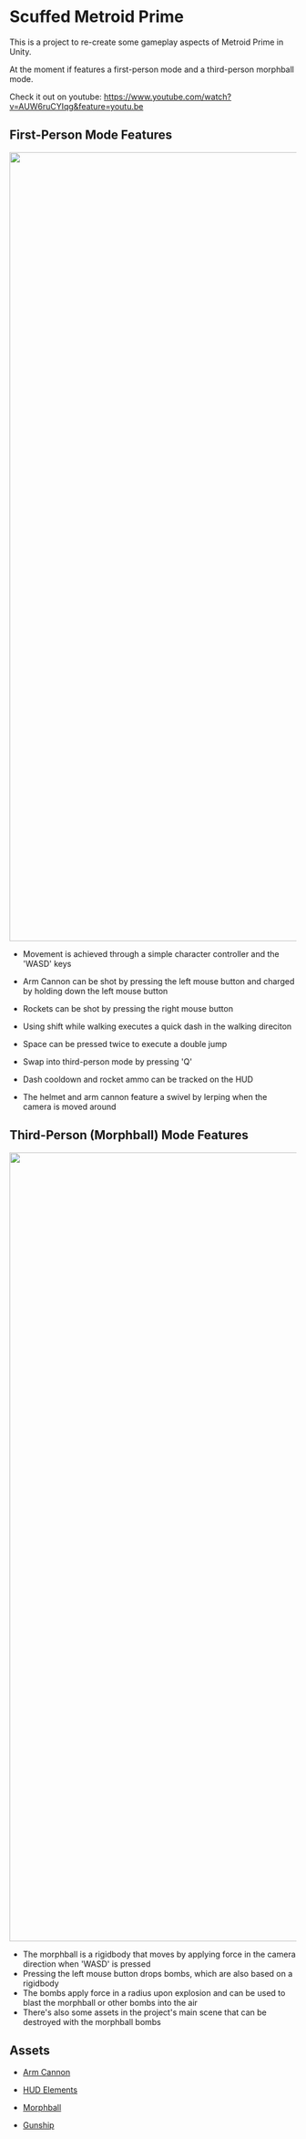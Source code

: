 # Scuffed Metroid Prime
 
 This is a project to re-create some gameplay aspects of Metroid Prime in Unity.
 
 At the moment if features a first-person mode and a third-person morphball mode.
 
 Check it out on youtube: https://www.youtube.com/watch?v=AUW6ruCYIqg&feature=youtu.be
 
  ## First-Person Mode Features
<p align="center">
<img src="https://i.imgur.com/zZkSNYv.png" width="1385">
</p>
 
 - Movement is achieved through a simple character controller and the 'WASD' keys
 - Arm Cannon can be shot by pressing the left mouse button and charged by holding down the left mouse button
 - Rockets can be shot by pressing the right mouse button
 - Using shift while walking executes a quick dash in the walking direciton
 - Space can be pressed twice to execute a double jump
 - Swap into third-person mode by pressing 'Q'
 
 - Dash cooldown and rocket ammo can be tracked on the HUD
 
 - The helmet and arm cannon feature a swivel by lerping when the camera is moved around
 
 ## Third-Person (Morphball) Mode Features
 
 <p align="center">
<img src="https://i.imgur.com/OriCeaP.png" width="1385">
</p>

- The morphball is a rigidbody that moves by applying force in the camera direction when 'WASD' is pressed
- Pressing the left mouse button drops bombs, which are also based on a rigidbody
- The bombs apply force in a radius upon explosion and can be used to blast the morphball or other bombs into the air
- There's also some assets in the project's main scene that can be destroyed with the morphball bombs

## Assets
- <a href="https://sketchfab.com/3d-models/samus-25cdda3ea14f42ce86b4dd089bd417ce">Arm Cannon</a>

- <a href="https://www.instagram.com/vitorm.95/">HUD Elements</a>

- <a href="https://sketchfab.com/3d-models/metroid-morphball-d2cdb2cf0bff4ffb924dd9d8a4c5746e">Morphball</a>

- <a href="https://sketchfab.com/3d-models/gunship-metroid-f098be8ed060432b86bc36a7dd64887b">Gunship</a>




